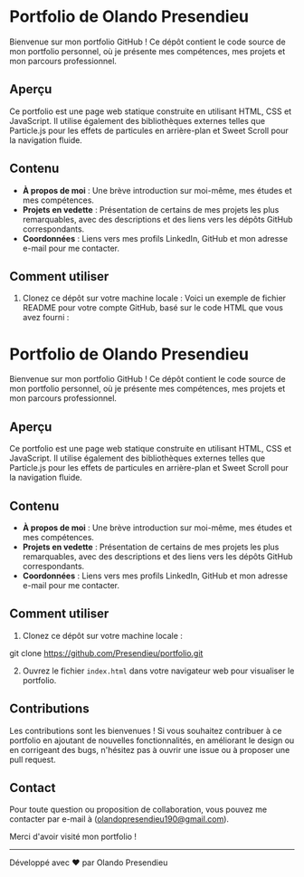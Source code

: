 # Portfolio de Olando Presendieu

Bienvenue sur mon portfolio GitHub ! Ce dépôt contient le code source de mon portfolio personnel, où je présente mes compétences, mes projets et mon parcours professionnel.

## Aperçu

Ce portfolio est une page web statique construite en utilisant HTML, CSS et JavaScript. Il utilise également des bibliothèques externes telles que Particle.js pour les effets de particules en arrière-plan et Sweet Scroll pour la navigation fluide.

## Contenu

- **À propos de moi** : Une brève introduction sur moi-même, mes études et mes compétences.
- **Projets en vedette** : Présentation de certains de mes projets les plus remarquables, avec des descriptions et des liens vers les dépôts GitHub correspondants.
- **Coordonnées** : Liens vers mes profils LinkedIn, GitHub et mon adresse e-mail pour me contacter.

## Comment utiliser

1. Clonez ce dépôt sur votre machine locale : 
Voici un exemple de fichier README pour votre compte GitHub, basé sur le code HTML que vous avez fourni :


# Portfolio de Olando Presendieu

Bienvenue sur mon portfolio GitHub ! Ce dépôt contient le code source de mon portfolio personnel, où je présente mes compétences, mes projets et mon parcours professionnel.

## Aperçu

Ce portfolio est une page web statique construite en utilisant HTML, CSS et JavaScript. Il utilise également des bibliothèques externes telles que Particle.js pour les effets de particules en arrière-plan et Sweet Scroll pour la navigation fluide.



## Contenu

- **À propos de moi** : Une brève introduction sur moi-même, mes études et mes compétences.
- **Projets en vedette** : Présentation de certains de mes projets les plus remarquables, avec des descriptions et des liens vers les dépôts GitHub correspondants.
- **Coordonnées** : Liens vers mes profils LinkedIn, GitHub et mon adresse e-mail pour me contacter.

## Comment utiliser

1. Clonez ce dépôt sur votre machine locale :

git clone https://github.com/Presendieu/portfolio.git

   
2. Ouvrez le fichier `index.html` dans votre navigateur web pour visualiser le portfolio.

## Contributions

Les contributions sont les bienvenues ! Si vous souhaitez contribuer à ce portfolio en ajoutant de nouvelles fonctionnalités, en améliorant le design ou en corrigeant des bugs, n'hésitez pas à ouvrir une issue ou à proposer une pull request.

## Contact

Pour toute question ou proposition de collaboration, vous pouvez me contacter par e-mail à (olandopresendieu190@gmail.com).

Merci d'avoir visité mon portfolio !

---
Développé avec ❤️ par Olando Presendieu


